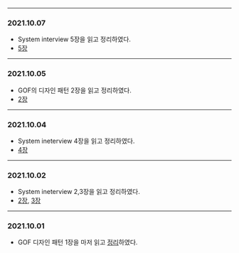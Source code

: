 
---
### 2021.10.07
- System interview 5장을 읽고 정리하였다.
- [5장](https://til.muuty.me/topics/system-interviews/5)

___
### 2021.10.05
- GOF의 디자인 패턴 2장을 읽고 정리하였다.
- [2장](https://til.muuty.me/topics/gof-design-pattern/2)
---
### 2021.10.04
- System ineterview 4장을 읽고 정리하였다.
- [4장](https://til.muuty.me/topics/system-interviews/4)
---
### 2021.10.02
- System ineterview 2,3장을 읽고 정리하였다.
- [2장](https://til.muuty.me/topics/system-interviews/2), [3장](https://til.muuty.me/topics/system-interviews/3)

---
### 2021.10.01
- GOF 디자인 패턴 1장을 마저 읽고 [정리](https://til.muuty.me/topics/gof-design-pattern/1)하였다.